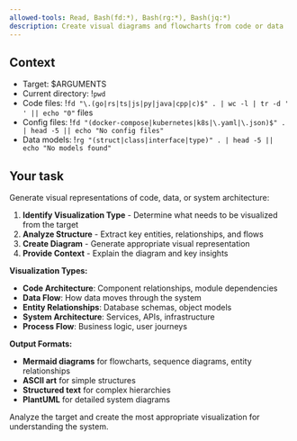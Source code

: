 ```yaml
---
allowed-tools: Read, Bash(fd:*), Bash(rg:*), Bash(jq:*)
description: Create visual diagrams and flowcharts from code or data
---
```


## Context

- Target: $ARGUMENTS
- Current directory: !`pwd`
- Code files: !`fd "\.(go|rs|ts|js|py|java|cpp|c)$" . | wc -l | tr -d ' ' || echo "0"` files
- Config files: !`fd "(docker-compose|kubernetes|k8s|\.yaml|\.json)$" . | head -5 || echo "No config files"`
- Data models: !`rg "(struct|class|interface|type)" . | head -5 || echo "No models found"`

## Your task

Generate visual representations of code, data, or system architecture:

1. **Identify Visualization Type** - Determine what needs to be visualized from the target
2. **Analyze Structure** - Extract key entities, relationships, and flows
3. **Create Diagram** - Generate appropriate visual representation
4. **Provide Context** - Explain the diagram and key insights

**Visualization Types:**

- **Code Architecture**: Component relationships, module dependencies
- **Data Flow**: How data moves through the system
- **Entity Relationships**: Database schemas, object models
- **System Architecture**: Services, APIs, infrastructure
- **Process Flow**: Business logic, user journeys

**Output Formats:**

- **Mermaid diagrams** for flowcharts, sequence diagrams, entity relationships
- **ASCII art** for simple structures
- **Structured text** for complex hierarchies
- **PlantUML** for detailed system diagrams

Analyze the target and create the most appropriate visualization for understanding the system.
